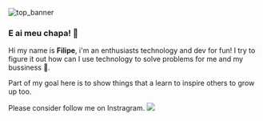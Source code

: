 ![top_banner](https://filipebezerra.dev.br/wp-content/uploads/2024/10/top_banner-scaled.jpg)
### E ai meu chapa! 👋

Hi my name is **Filipe**, i'm an enthusiasts technology and dev for fun! I try to figure it out how can I use technology to solve problems for me and my bussiness :office:. 

Part of my goal here is to show things that a learn to inspire others to grow up too. 

Please consider follow me on Instragram.
[<img src = "https://img.shields.io/badge/instagram-%23E4405F.svg?&style=for-the-badge&logo=instagram&logoColor=white">](https://www.instagram.com/filipebezerra.dev.br/)
